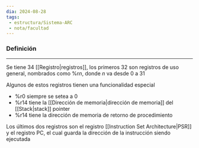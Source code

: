 ```yaml
---
dia: 2024-08-28
tags: 
 - estructura/Sistema-ARC
 - nota/facultad
---
```

### Definición
---
Se tiene $34$ [[Registro|registros]], los primeros $32$ son registros de uso general, nombrados como %r$n$, donde $n$ va desde $0$ a $31$

Algunos de estos registros tienen una funcionalidad especial
* %r$0$ siempre se setea a $0$
* %r$14$ tiene la [[Dirección de memoria|dirección de memoria]] del [[Stack|stack]] pointer
* %r$14$ tiene la dirección de memoria de retorno de procedimiento

Los últimos dos registros son el registro [[Instruction Set Architecture|PSR]] y el registro PC, el cual guarda la dirección de la instrucción siendo ejecutada